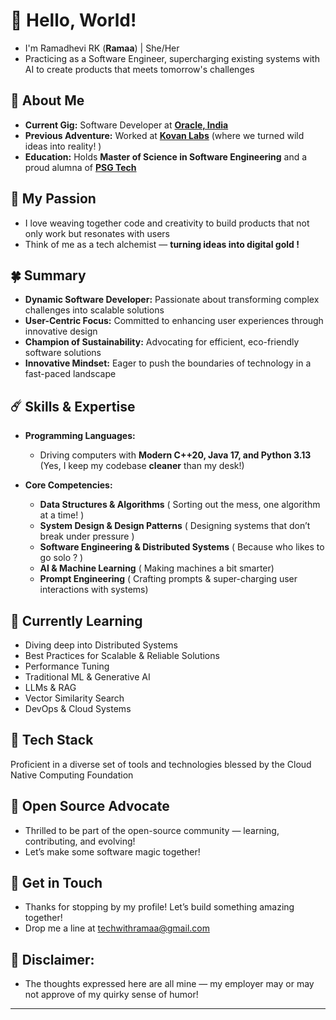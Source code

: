 # 🐼 Hello, World! 

- I'm Ramadhevi RK (**Ramaa**) | She/Her
- Practicing as a Software Engineer, supercharging existing systems with AI to create products that meets tomorrow's challenges

## 🥑 About Me

- **Current Gig:** Software Developer at **[Oracle, India](https://oracle.com)**
- **Previous Adventure:** Worked at **[Kovan Labs](https://kovanlabs.com)**  (where we turned wild ideas into reality! )  
- **Education:** Holds **Master of Science in Software Engineering** and a proud alumna of **[PSG Tech](https://www.psgtech.edu/department_page.php)**

## 🪸 My Passion

- I love weaving together code and creativity to build products that not only work but resonates with users
-  Think of me as a tech alchemist — **turning ideas into digital gold !**

## 🍀 Summary

- **Dynamic Software Developer:** Passionate about transforming complex challenges into scalable solutions 
- **User-Centric Focus:** Committed to enhancing user experiences through innovative design
- **Champion of Sustainability:** Advocating for efficient, eco-friendly software solutions
- **Innovative Mindset:** Eager to push the boundaries of technology in a fast-paced landscape

## ☄️ Skills & Expertise

- **Programming Languages:**  
  - Driving computers with **Modern C++20, Java 17, and Python 3.13** (Yes, I keep my codebase **cleaner** than my desk!)

- **Core Competencies:**  
  - **Data Structures & Algorithms** ( Sorting out the mess, one algorithm at a time! )  
  - **System Design & Design Patterns** ( Designing systems that don’t break under pressure )  
  - **Software Engineering & Distributed Systems** ( Because who likes to go solo ? )  
  - **AI & Machine Learning** ( Making machines a bit smarter)  
  - **Prompt Engineering** ( Crafting prompts & super-charging user interactions with systems)

## 🐥 Currently Learning

- Diving deep into Distributed Systems
- Best Practices for Scalable & Reliable Solutions
- Performance Tuning
- Traditional ML & Generative AI
- LLMs & RAG  
- Vector Similarity Search 
- DevOps & Cloud Systems

## 🧳 Tech Stack

Proficient in a diverse set of tools and technologies blessed by the Cloud Native Computing Foundation

## 💚 Open Source Advocate

- Thrilled to be part of the open-source community — learning, contributing, and evolving!
- Let’s make some software magic together!

## 🍕 Get in Touch

- Thanks for stopping by my profile! Let’s build something amazing together!
- Drop me a line at [techwithramaa@gmail.com](mailto:techwithramaa@gmail.com)

## 🦩 **Disclaimer:**  
- The thoughts expressed here are all mine — my employer may or may not approve of my quirky sense of humor!

---


<!---
EngineeringWithRamaa/EngineeringWithRamaa is a ✨ special ✨ repository because its `README.md` (this file) appears on your GitHub profile.
You can click the Preview link to take a look at your changes.
--->
